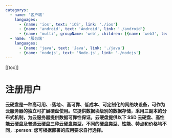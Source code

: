 ```yaml
---
categorys:
  - name: '客户端'
    languages:
      - {name: 'ios', text: 'iOS', link: './ios'}
      - {name: 'android', text: 'Android', link: './android'}
      - {name: 'multi', groupName: 'web', children: [{name: 'web3', text: 'Web 3.0', link: './web3'}, {name: 'web', text: 'Web 2.0', link: './web'}]}
  - name: '服务端'
    languages:
      - {name: 'java', text: 'Java', link: './java'}
      - {name: 'nodejs', text: 'Node.js', link: './nodejs'}
---
```


[[toc]]

# 注册用户

**云硬盘是一种高可用、:落地:、高可靠、低成本、可定制化的网络块设备，可作为云服务器的独立可扩展硬盘使用。它提供数据块级别的数据存储，采用三副本的分布式机制，为云服务器提供数据可靠性保证。云硬盘提供以下 SSD 云硬盘、高性能云硬盘及普通云硬盘三种云硬盘类型，不同的硬盘类型、性能、特点和价格均不同，:person: 您可根据部署的应用要求自行选择。**
